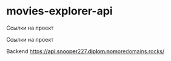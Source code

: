 # movies-explorer-api
Ссылки на проект

Ссылки на проект

Backend https://api.snooper227.diplom.nomoredomains.rocks/
